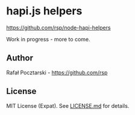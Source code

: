hapi.js helpers
===============
https://github.com/rsp/node-hapi-helpers

Work in progress - more to come.

Author
------
Rafał Pocztarski - https://github.com/rsp

License
-------
MIT License (Expat). See [LICENSE.md](LICENSE.md) for details.
